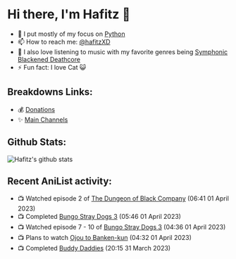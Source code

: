 # Hi there, I'm Hafitz 👋
- 🐍 I put mostly of my focus on [Python](https://python.org)
- 📫 How to reach me: [@hafitzXD](https://t.me/hafitzXD)
- 🎵 I also love listening to music with my favorite genres being [Symphonic Blackened Deathcore](https://youtu.be/qyYmS_iBcy4)
- ⚡ Fun fact: I love Cat 😺

## Breakdowns Links:
- 💰 [Donations](https://t.me/TheBreakdowns/2)
- ✨ [Main Channels](https://t.me/TheBreakdowns)

## Github Stats:
![Hafitz's github stats](https://github-readme-stats.vercel.app/api?username=breakdowns&show_icons=true&count_private=true&bg_color=00000000&text_color=777)

## Recent AniList activity:
<!-- ANILIST_ACTIVITY:start -->

-   📺 Watched episode 2 of [The Dungeon of Black Company](https://anilist.co/anime/120608) (06:41 01 April 2023)
-   📺 Completed [Bungo Stray Dogs 3](https://anilist.co/anime/103223) (05:46 01 April 2023)
-   📺 Watched episode 7 - 10 of [Bungo Stray Dogs 3](https://anilist.co/anime/103223) (04:36 01 April 2023)
-   📺 Plans to watch [Ojou to Banken-kun](https://anilist.co/anime/155527) (04:32 01 April 2023)
-   📺 Completed [Buddy Daddies](https://anilist.co/anime/155907) (20:15 31 March 2023)

<!-- ANILIST_ACTIVITY:end -->
